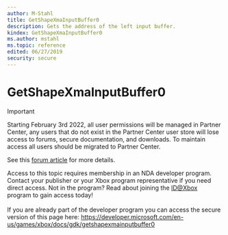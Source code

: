```yaml
---
author: M-Stahl
title: GetShapeXmaInputBuffer0
description: Gets the address of the left input buffer.
kindex: GetShapeXmaInputBuffer0
ms.author: mstahl
ms.topic: reference
edited: 06/27/2019
security: secure
---
```


# GetShapeXmaInputBuffer0
> [!IMPORTANT]
> Starting February 3rd 2022, all user permissions will be managed in Partner Center, any users that do not exist in the Partner Center user store will lose access to forums, secure documentation, and downloads. To maintain access all users should be migrated to Partner Center. <p></p>See this <a href="https://forums.xboxlive.com/articles/132187/breaking-change-user-access-for-forums-secure-docu.html">forum article</a> for more details.  

 Access to this topic requires membership in an NDA developer program. Contact your publisher or your Xbox program representative if you need direct access. Not in the program? Read about joining the <a href="https://www.xbox.com/Developers/id">ID@Xbox</a> program to gain access today!  <br/><br/>If you are already part of the developer program you can access the secure version of this page here: <a target="_blank" href="https://developer.microsoft.com/en-us/games/xbox/docs/gdk/getshapexmainputbuffer0">https://developer.microsoft.com/en-us/games/xbox/docs/gdk/getshapexmainputbuffer0</a>